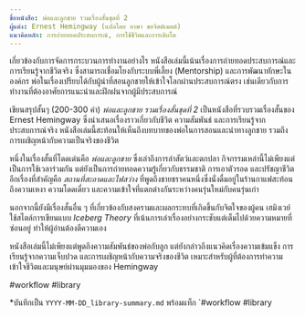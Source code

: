 ```yaml
---
ชื่อหนังสือ: พ่อและลูกชาย รวมเรื่องสั้นชุดที่ 2
ผู้แต่ง: Ernest Hemingway (แปลโดย อาษา ขอจิตต์เมตต์)
แนวคิดหลัก: การถ่ายทอดประสบการณ์, การใช้ชีวิตและการเติบโต
---
```

เกี่ยวข้องกับการจัดการกระบวนการทำงานอย่างไร
 หนังสือเล่มนี้เน้นเรื่องการถ่ายทอดประสบการณ์และการเรียนรู้จากชีวิตจริง ซึ่งสามารถเชื่อมโยงกับระบบพี่เลี้ยง (Mentorship) และการพัฒนาทักษะในองค์กร พ่อในเรื่องเปรียบได้กับผู้นำที่สอนลูกชายให้เข้าใจโลกผ่านประสบการณ์ตรง เช่นเดียวกับการทำงานที่ต้องอาศัยการแนะนำและฝึกฝนจากผู้มีประสบการณ์


เขียนสรุปสั้นๆ (200-300 คำ)
 _พ่อและลูกชาย รวมเรื่องสั้นชุดที่ 2_ เป็นหนังสือที่รวบรวมเรื่องสั้นของ Ernest Hemingway ซึ่งนำเสนอเรื่องราวเกี่ยวกับชีวิต ความสัมพันธ์ และการเรียนรู้จากประสบการณ์จริง หนังสือเล่มนี้สะท้อนให้เห็นถึงบทบาทของพ่อในการสอนและนำทางลูกชาย รวมถึงการเผชิญหน้ากับความเป็นจริงของชีวิต

หนึ่งในเรื่องสั้นที่โดดเด่นคือ _พ่อและลูกชาย_ ซึ่งเล่าถึงการล่าสัตว์และตกปลา กิจกรรมเหล่านี้ไม่เพียงแต่เป็นการใช้เวลาร่วมกัน แต่ยังเป็นการถ่ายทอดความรู้เกี่ยวกับธรรมชาติ การเอาตัวรอด และปรัชญาชีวิต อีกเรื่องที่สำคัญคือ _สถานที่สะอาดและไฟสว่าง_ ที่พูดถึงชายชราคนหนึ่งซึ่งนั่งดื่มอยู่ในร้านกาแฟสะท้อนถึงความเหงา ความโดดเดี่ยว และความเข้าใจที่แตกต่างกันระหว่างคนรุ่นใหม่กับคนรุ่นเก่า

นอกจากนี้ยังมีเรื่องสั้นอื่น ๆ ที่เกี่ยวข้องกับสงครามและผลกระทบที่เกิดขึ้นกับจิตใจของผู้คน เฮมิงเวย์ใช้สไตล์การเขียนแบบ _Iceberg Theory_ ที่เน้นการเล่าเรื่องอย่างกระชับแต่เต็มไปด้วยความหมายที่ซ่อนอยู่ ทำให้ผู้อ่านต้องตีความเอง

หนังสือเล่มนี้ไม่เพียงแต่พูดถึงความสัมพันธ์ของพ่อกับลูก แต่ยังกล่าวถึงแนวคิดเรื่องความเข้มแข็ง การเรียนรู้จากความเจ็บปวด และการเผชิญหน้ากับความจริงของชีวิต เหมาะสำหรับผู้ที่ต้องการทำความเข้าใจชีวิตและมนุษย์ผ่านมุมมองของ Hemingway


 
#workflow #library 
 
 
 
 *บันทึกเป็น `YYYY-MM-DD_library-summary.md` พร้อมแท็ก `#workflow #library 